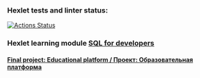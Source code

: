 ### Hexlet tests and linter status:
[![Actions Status](https://github.com/paalso/sql-for-developers-project-136/actions/workflows/hexlet-check.yml/badge.svg)](https://github.com/paalso/sql-for-developers-project-136/actions)


### Hexlet learning module [SQL for developers](https://ru.hexlet.io/programs/sql-for-developers)

#### [Final project: Educational platform / Проект: Образовательная платформа ](https://ru.hexlet.io/programs/sql-for-developers/projects/136)
